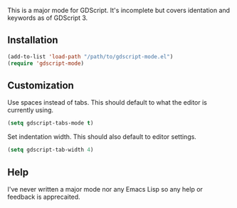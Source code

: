 This is a major mode for GDScript. It's incomplete but covers identation and keywords as of GDScript 3.

## Installation
```lisp
(add-to-list 'load-path "/path/to/gdscript-mode.el")
(require 'gdscript-mode)
```

## Customization
Use spaces instead of tabs. This should default to what the editor is currently using.
```lisp
(setq gdscript-tabs-mode t)
```

Set indentation width. This should also default to editor settings.
```lisp
(setq gdscript-tab-width 4)
```

## Help
I've never written a major mode nor any Emacs Lisp so any help or feedback is apprecaited.
